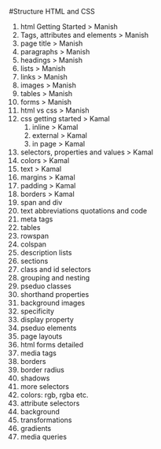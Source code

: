 #Structure HTML and CSS
1. html Getting Started > Manish 
2. Tags, attributes and elements > Manish 
3. page title > Manish 
4. paragraphs > Manish 
5. headings > Manish 
6. lists > Manish 
7. links > Manish 
8. images > Manish 
9. tables > Manish 
10. forms > Manish 
11. html vs css > Manish 
12. css getting started > Kamal
	1. inline > Kamal
	2. external > Kamal
	3. in page > Kamal
13. selectors, properties and values > Kamal
14. colors > Kamal
15. text > Kamal
16. margins > Kamal
17. padding > Kamal
18. borders > Kamal
19. span and div
20. text abbreviations quotations and code
21. meta tags
22. tables
23. rowspan
24. colspan
25. description lists
26. sections
27. class and id selectors
28. grouping and nesting
29. pseduo classes
30. shorthand properties
31. background images
32. specificity
33. display property
34. pseduo elements
35. page layouts
36. html forms detailed
37. media tags
38. borders
39. border radius
40. shadows
41. more selectors
42. colors: rgb, rgba etc.
43. attribute selectors
44. background 
45. transformations
46. gradients
47. media queries
  	
